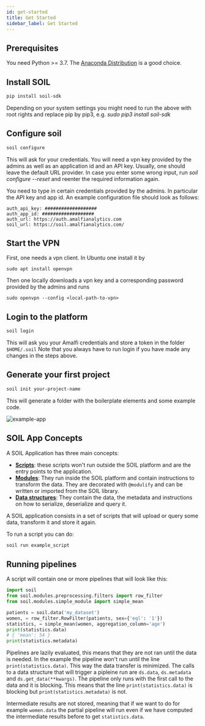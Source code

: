 ```yaml
---
id: get-started
title: Get Started
sidebar_label: Get Started
---
```


## Prerequisites
You need Python >= 3.7. The [Anaconda Distribution](https://www.anaconda.com/) is a good choice.

## Install SOIL

```bash
pip install soil-sdk
```
Depending on your system settings you might need to run the above with root rights and replace pip by pip3, e.g.  _sudo pip3 install soil-sdk_

## Configure soil

```bash
soil configure
```
This will ask for your credentials. You will need a vpn key provided by the admins as well as an application id and an API key. Usually, one should leave the default URL provider. In case you enter some wrong input, run _soil configure --reset_ and reenter the required information again.

 You need to type in certain credentials provided by the admins. In particular the API key and app id.
  An example configuration file should look as follows:
 ```
 auth_api_key: ###################
auth_app_id: ###################
auth_url: https://auth.amalfianalytics.com
soil_url: https://soil.amalfianalytics.com/
```

## Start the VPN
First, one needs a vpn client. In Ubuntu one install it by
```
sudo apt install openvpn
```
Then one locally downloads a vpn key and a corresponding password provided by the admins and runs
```
sudo openvpn --config <local-path-to-vpn>
```

## Login to the platform

```bash
soil login
```

This will ask you your Amalfi credentials and store a token in the folder `$HOME/.soil`
Note that you always have to run login if you have made any changes in the steps above.

## Generate your first project

```bash
soil init your-project-name
```

This will generate a folder with the boilerplate elements and some example code.

![example-app](assets/example-app-dir.png)

## SOIL App Concepts

A SOIL Application has three main concepts:

* **[Scripts](../tutorial/scripts)**: these scripts won't run outside the SOIL platform and are the entry points to the application.
* **[Modules](../tutorial/modules)**: They run inside the SOIL platform and contain instructions to transform the data. They are decorated with `@modulify` and can be written or imported from the SOIL library.
* **[Data structures](../tutorial/data-structures)**: They contain the data, the metadata and instructions on how to serialize, deserialize and query it.

A SOIL application consists in a set of scripts that will upload or query some data, transform it and store it again.

To run a script you can do:
```bash
soil run example_script
```

## Running pipelines

A script will contain one or more pipelines that will look like this:
```python
import soil
from soil.modules.preprocessing.filters import row_filter
from soil.modules.simple_module import simple_mean

patients = soil.data('my_dataset')
women, = row_filter.RowFilter(patients, sex={'eql': '1'})
statistics, = simple_mean(women, aggregation_column='age')
print(statistics.data)
# { 'mean': 54 }
print(statistics.metadata)
```

Pipelines are lazily evaluated, this means that they are not ran until the data is needed. In the example the pipeline won't run until the line `print(statistics.data)`. This way the data transfer is minimized. The calls to a data structure that will trigger a pipleine run are `ds.data`, `ds.metadata` and `ds.get_data(**kwargs)`. The pipeline only runs with the first call to the data and it is blocking. This means that the line `print(statistics.data)` is blocking but `print(statistics.metadata)` is not.

Intermediate results are not stored, meaning that if we want to do for example `women.data` the partial pipeline will run even if we have computed the intermediate results before to get `statistics.data`.

